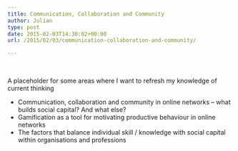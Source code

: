 ```yaml
---
title: Communication, Collaboration and Community
author: Julian
type: post
date: 2015-02-03T14:30:02+00:00
url: /2015/02/03/communication-collaboration-and-community/

---
```

&nbsp;

A placeholder for some areas where I want to refresh my knowledge of current thinking

  * Communication, collaboration and community in online networks &#8211; what builds social capital? And what else?
  * Gamification as a tool for motivating productive behaviour in online networks
  * The factors that balance individual skill / knowledge with social capital within organisations and professions

&nbsp;